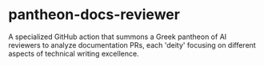 # pantheon-docs-reviewer
A specialized GitHub action that summons a Greek pantheon of AI reviewers to analyze documentation PRs, each 'deity' focusing on different aspects of technical writing excellence.

